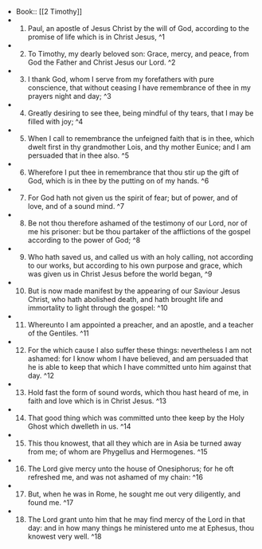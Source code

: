 - Book:: [[2 Timothy]]
- 1. Paul, an apostle of Jesus Christ by the will of God, according to the promise of life which is in Christ Jesus, ^1
- 2. To Timothy, my dearly beloved son: Grace, mercy, and peace, from God the Father and Christ Jesus our Lord. ^2
- 3. I thank God, whom I serve from my forefathers with pure conscience, that without ceasing I have remembrance of thee in my prayers night and day; ^3
- 4. Greatly desiring to see thee, being mindful of thy tears, that I may be filled with joy; ^4
- 5. When I call to remembrance the unfeigned faith that is in thee, which dwelt first in thy grandmother Lois, and thy mother Eunice; and I am persuaded that in thee also. ^5
- 6. Wherefore I put thee in remembrance that thou stir up the gift of God, which is in thee by the putting on of my hands. ^6
- 7. For God hath not given us the spirit of fear; but of power, and of love, and of a sound mind. ^7
- 8. Be not thou therefore ashamed of the testimony of our Lord, nor of me his prisoner: but be thou partaker of the afflictions of the gospel according to the power of God; ^8
- 9. Who hath saved us, and called us with an holy calling, not according to our works, but according to his own purpose and grace, which was given us in Christ Jesus before the world began, ^9
- 10. But is now made manifest by the appearing of our Saviour Jesus Christ, who hath abolished death, and hath brought life and immortality to light through the gospel: ^10
- 11. Whereunto I am appointed a preacher, and an apostle, and a teacher of the Gentiles. ^11
- 12. For the which cause I also suffer these things: nevertheless I am not ashamed: for I know whom I have believed, and am persuaded that he is able to keep that which I have committed unto him against that day. ^12
- 13. Hold fast the form of sound words, which thou hast heard of me, in faith and love which is in Christ Jesus. ^13
- 14. That good thing which was committed unto thee keep by the Holy Ghost which dwelleth in us. ^14
- 15. This thou knowest, that all they which are in Asia be turned away from me; of whom are Phygellus and Hermogenes. ^15
- 16. The Lord give mercy unto the house of Onesiphorus; for he oft refreshed me, and was not ashamed of my chain: ^16
- 17. But, when he was in Rome, he sought me out very diligently, and found me. ^17
- 18. The Lord grant unto him that he may find mercy of the Lord in that day: and in how many things he ministered unto me at Ephesus, thou knowest very well. ^18
